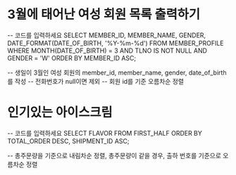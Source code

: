 # 3월에 태어난 여성 회원 목록 출력하기
-- 코드를 입력하세요
SELECT MEMBER_ID, MEMBER_NAME, GENDER, DATE_FORMAT(DATE_OF_BIRTH, '%Y-%m-%d')
FROM MEMBER_PROFILE
WHERE MONTH(DATE_OF_BIRTH) = 3 AND TLNO IS NOT NULL AND GENDER = 'W'
ORDER BY MEMBER_ID ASC;

-- 생일이 3월인 여성 회원의 member_id, member_name, gender, date_of_birth를 작성
-- 전화번호가 null이면 제외
-- 회원 id를 기준 오름차순 정렬

# 인기있는 아이스크림
-- 코드를 입력하세요
SELECT FLAVOR
FROM FIRST_HALF
ORDER BY TOTAL_ORDER DESC, SHIPMENT_ID ASC;

-- 총주문량을 기준으로 내림차순 정렬, 총주문량이 같을 경우, 출하 번호를 기준으로 오름차순 정렬